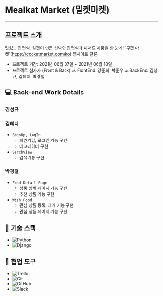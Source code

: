 # Mealkat Market (밀켓마켓)
---
##  프로젝트 소개
맛있는 간편식. 밀캣이 만든 신박한 간편식과 디저트 제품을 한 눈에!
'쿠켓 마켓'(https://cookatmarket.com/ko) 웹사이트 클론.

- 프로젝트 기간: 2021년 06월 07일 ~ 2021년 06월 18일
- 프로젝트 참가자 (Front & Back)
🔜 FrontEnd: 강준희, 박준우
🔙 BackEnd: 김성규, 김혜지, 박경철

## 💻 Back-end Work Details
### 김성규

### 김혜지
- `SignUp, LogIn`
    - 회원가입, 로그인 기능 구현
    - 데코레이터 구현
- `SerchView`
    - 검색기능 구현

### 박경철
- `Food Detail Page`
    - 상품 상세 페이지 기능 구현
    - 추천 상품 기능 구현
- `Wish Food`
    - 관심 상품 등록, 제거 기능 구현
    - 관심 상품 페이지 기능 구현


## 🔧 기술 스택
- ![Python](https://img.shields.io/badge/Python-14354C?style=for-the-badge&logo=python&logoColor=white)
- ![Django](https://img.shields.io/badge/Django-092E20?style=for-the-badge&logo=django&logoColor=white)


## 🔧 협업 도구
- <img alt="Trello" src="https://img.shields.io/badge/Trello-%23026AA7.svg?&style=for-the-badge&logo=Trello&logoColor=white"/>
- <img alt="Git" src="https://img.shields.io/badge/git-%23F05033.svg?&style=for-the-badge&logo=git&logoColor=white"/>
- <img alt="GitHub" src="https://img.shields.io/badge/github-%23121011.svg?&style=for-the-badge&logo=github&logoColor=white"/>
- <img alt="Slack" src="https://img.shields.io/badge/Slack-4A154B?style=for-the-badge&logo=slack&logoColor=white" />
